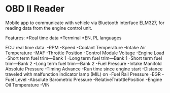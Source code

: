 
# OBD II Reader

Mobile app to communicate with vehicle via Bluetooth interface ELM327, for reading data from the engine control unit.

Features:
*Real time data
*Terminal
*EN, PL languages

ECU real time data:
  -RPM 
  -Speed
  -Coolant Temperature
  -Intake Air Temperature 
  -MAF 
  -Throttle Position
  -Control Module Voltage
  -Engine Load
  -Short term fuel trim—Bank 1 
  -Long term fuel trim—Bank 1 
  -Short term fuel trim—Bank 2
  -Long term fuel trim—Bank 2 
  -Fuel Pressure
  -Intake Manifold Absolute Pressure
  -Timing Advance 
  -Run time since engine start
  -Distance traveled with malfunction indicator lamp (MIL) on
  -Fuel Rail Pressure 
  -EGR 
  -Fuel Level
  -Absolute Barometric Pressure 
  -RelativeThrottlePosition 
  -Engine Oil Temperature 
  -VIN 

